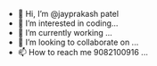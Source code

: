 - 👋 Hi, I’m @jayprakash patel
- 👀 I’m interested in coding...
- 🌱 I’m currently working  ...
- 💞️ I’m looking to collaborate on ...
- 📫 How to reach me 9082100916 ...

<!---
jpprectech/jpprectech is a ✨ special ✨ repository because its `README.md` (this file) appears on your GitHub profile.
You can click the Preview link to take a look at your changes.
--->
